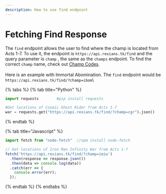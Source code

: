 ```yaml
---
description: How to use find endpoint
---
```


# Fetching Find Response

The `find` endpoint allows the user to find where the champ is located from Acts 1-7. To use it, the endpoint is `https://api.rexians.tk/find` and the query parameter is `champ` , the same as the `champs` endpoint. To find the correct `champ` name, check out [Champ Codes](../../important-info/champ-codes.md). \
\
Here is an example with Immortal Abomination. The `find` endpoint would be\
`https://api.rexians.tk/find/?champ=ibom`\


{% tabs %}
{% tab title="Python" %}
```python
import requests        #pip install requests

#Get locations of Cosmic Ghost Rider from Acts 1-7
war = requests.get("https://api.rexians.tk/find/?champ=cgr").json()
```
{% endtab %}

{% tab title="Javascript" %}
```javascript
import fetch from "node-fetch"  //npm install node-fetch 

// Get locations of Iron Man Infinity War from Acts 1-7
fetch('https://api.rexians.tk/find/?champ=imiw')
  .then(response => response.json())
  .then(data => console.log(data))
  .catch(err => {
	console.error(err);
  });
```
{% endtab %}
{% endtabs %}
